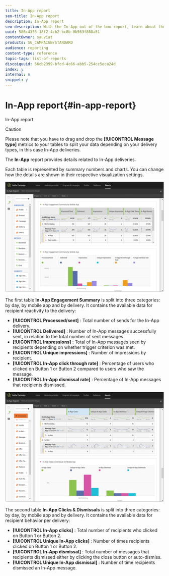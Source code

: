 ```yaml
---
title: In-App report
seo-title: In-App report
description: In-App report
seo-description: With the In-App out-of-the-box report, learn about the success of your In-app messages.
uuid: 586c4355-18f2-4cb2-bc0b-0b563f808a51
contentOwner: sauviat
products: SG_CAMPAIGN/STANDARD
audience: reporting
content-type: reference
topic-tags: list-of-reports
discoiquuid: 56cb2399-bfcd-4c66-abb5-254cc5eca24d
index: y
internal: n
snippet: y
---
```


# In-App report{#in-app-report}

In-App report

>[!CAUTION]
>
>Please note that you have to drag and drop the **[!UICONTROL Message type]** metrics to your tables to split your data depending on your delivery types, in this case In-App deliveries.

The **In-App** report provides details related to In-App deliveries.

Each table is represented by summary numbers and charts. You can change how the details are shown in their respective visualization settings.

![](assets/inapp_report.png)

The first table **In-App Engagement Summary** is split into three categories: by day, by mobile app and by delivery. It contains the available data for recipient reactivity to the delivery:

* **[!UICONTROL Processed/sent]** : Total number of sends for the In-App delivery.
* **[!UICONTROL Delivered]** : Number of In-App messages successfully sent, in relation to the total number of sent messages.
* **[!UICONTROL Impressions]** : Total of In-App messages seen by recipients depending on whether trigger criterion was met. 
* **[!UICONTROL Unique impressions]** : Number of impressions by recipient.
* **[!UICONTROL In-App click through rate]** : Percentage of users who clicked on Button 1 or Button 2 compared to users who saw the message.
* **[!UICONTROL In-App dismissal rate]** : Percentage of In-App messages that recipients dismissed.

![](assets/inapp_report_1.png)

The second table **In-App Clicks & Dismissals** is split into three categories: by day, by mobile app and by delivery. It contains the available data for recipient behavior per delivery:

* **[!UICONTROL In-App clicks]** : Total number of recipients who clicked on Button 1 or Button 2.
* **[!UICONTROL Unique In-App clicks]** : Number of times recipients clicked on Button 1 or Button 2.
* **[!UICONTROL In-App dismissal]** : Total number of messages that recipients dismissed either by clicking the close button or auto-dismiss.
* **[!UICONTROL Unique In-App dismissal]** : Number of time recipients dismissed an In-App message.


